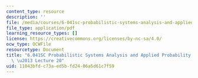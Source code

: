 ```yaml
---
content_type: resource
description: ''
file: /media/courses/6-041sc-probabilistic-systems-analysis-and-applied-probability-fall-2013/11043bfdc73aed5bfd2406a5d61c7f59_MIT6_041SCF13_lec20_300k.pdf
file_type: application/pdf
learning_resource_types: []
license: https://creativecommons.org/licenses/by-nc-sa/4.0/
ocw_type: OCWFile
resourcetype: Document
title: "6.041SC Probabilistic Systems Analysis and Applied Probability, Fall 2013Transcript\
  \ \u2013 Lecture 20"
uid: 11043bfd-c73a-ed5b-fd24-06a5d61c7f59
---
```

